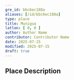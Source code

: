 ```yaml
---
gre_id: bbc6ec188a
aliases: [/id/bbc6ec188a]
type: place
title: Munigua
latlon: [ 0, 0 ]
author: Author Name
contributor: Contributor Name
date: 2025-07-15
modified: 2025-07-15
draft: true
---
```


<!-- ## Dates -->

## Place Description

<!--
## Maps
{{< image file="filename.jpg" caption="" credit="" alt="" >}}
-->

<!--
## Plans
{{< image file="filename.jpg" caption="" credit="" alt="" >}}
-->

<!--
## Images
{{< image file="filename.jpg" caption="" credit="" alt="" >}}
-->

<!--
## Bibliography
- BIB_ENTRY [(worldcat)](WORLDCAT_LINK_URL)
-->

<!--
## Keywords
- {{< keyword "Example keyword" >}}
-->

<!--
## Places
- {{< id vocab="Pleiades" id="" name="" >}}
- {{< id vocab="TGN" id="" name="" >}}
-->
